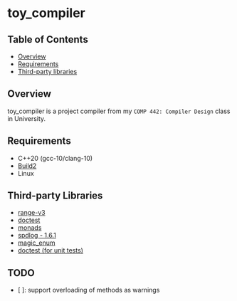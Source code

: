 # toy_compiler

## Table of Contents

* [Overview](#overview)
* [Requirements](#Requirements)
* [Third-party libraries](#Third-party-libraries)

## Overview

toy_compiler is a project compiler from my `COMP 442: Compiler Design` class in University.

## Requirements

* C++20 (gcc-10/clang-10)
* [Build2](https://build2.org/)
* Linux

## Third-party Libraries

* [range-v3](https://github.com/ericniebler/range-v3)
* [doctest](https://github.com/onqtam/doctest)
* [monads](https://github.com/Wmbat/monads)
* [spdlog - 1.6.1](https://github.com/gabime/spdlog)
* [magic_enum](https://github.com/Neargye/magic_enum)
* [doctest (for unit tests)](https://github.com/onqtam/doctest)

## TODO

* [ ]: support overloading of methods as warnings
